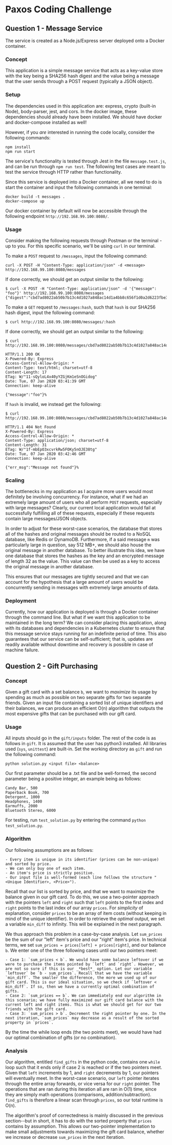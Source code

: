 # Paxos Coding Challenge

## Question 1 - Message Service

The service is created as a Node.js/Express server deployed onto a Docker container. 

### Concept

This application is a simple message service that acts as a key-value store with the key being a SHA256 hash digest and the value being a message that the user sends through a POST request (typically a JSON object). 

### Setup

The dependencies used in this application are: express, crypto (built-in Node), body-parser, jest, and cors. In the docker image, these dependencies should already have been installed. We should have docker and docker-compose installed as well!

However, if you _*are*_ interested in running the code locally, consider the following commands:

```
npm install
npm run start
```
The service's functionality is tested through Jest in the file `message.test.js`, and can be run through `npm run test`. The following test cases are meant to test the service through HTTP rather than functionality.

Since this service is deployed into a Docker container, all we need to do is start the container and input the following commands in one terminal:

```
docker build -t messages .
docker-compose up
```

Our docker container by default will now be accessible through the following endpoint `http://192.168.99.100:8080/`.

### Usage

Consider making the following requests through Postman or the terminal - up to you. For this specific scenario, we'll be using `curl` in our terminal.

To make a `POST` request to `/messages`, input the following command:

```
curl -X POST -H "Content-Type: application/json" -d <message> http://192.168.99.100:8080/messages
```

If done correctly, we should get an output similar to the following:

```
$ curl -X POST -H "Content-Type: application/json" -d '{"message": "foo"}' http://192.168.99.100:8080/messages
{"digest":"cbd7ad8022ab50b7b13c4d1027a848ac14d1a4bb8c656f1d0a2d6223fbe387e0"}%
```

To make a `GET` request to `/messages:hash`, such that `hash` is our SHA256 hash digest, input the following command:

```
$ curl http://192.168.99.100:8080/messages/:hash
```

If done correctly, we should get an output similar to the following:

```
$ curl http://192.168.99.100:8080/messages/cbd7ad8022ab50b7b13c4d1027a848ac14d1a4bb8c656f1d0a2d6223fbe387e0

HTTP/1.1 200 OK
X-Powered-By: Express
Access-Control-Allow-Origin: *
Content-Type: text/html; charset=utf-8
Content-Length: 17
ETag: W/"11-sQyloL4x40yYZGjKm1eSnOGidog"
Date: Tue, 07 Jan 2020 03:41:39 GMT
Connection: keep-alive

{"message":"foo"}%
```

If `hash` is invalid, we instead get the following:

```
$ curl http://192.168.99.100:8080/messages/cbd7ad8022ab50b7b13c4d1027a848ac14d1a4bb8c656f1d0a2d622

HTTP/1.1 404 Not Found
X-Powered-By: Express
Access-Control-Allow-Origin: *
Content-Type: application/json; charset=utf-8
Content-Length: 31
ETag: W/"1f-mbEpO3xcvrkRw5FOKy5nOJE38tg"
Date: Tue, 07 Jan 2020 03:42:46 GMT
Connection: keep-alive

{"err_msg":"Message not found"}%
```

### Scaling

The bottlenecks in my application as I acquire more users would most definitely be involving concurrency. For instance, what if we had an extremely large amount of users who all perform `POST` requests, especially with large messages? Clearly, our current local application would fail at successfully fulfilling all of these requests, especially if these requests contain large messages/JSON objects.

In order to adjust for these worst-case scenarios, the database that stores all of the hashes and original messages should be routed to a NoSQL database, like Redis or DynamoDB. Furthermore, if a said message `m` was particularly large in question, say 512 MB+, we should also house the original message in another database. To better illustrate this idea, we have one database that stores the hashes as the key and an encrypted message of length 32 as the value. This value can then be used as a key to access the original message in another database. 

This ensures that our messages are tightly secured and that we can account for the hypothesis that a large amount of users would be concurrently sending in messages with extremely large amounts of data.

### Deployment

Currently, how our application is deployed is through a Docker container through the command line. But what if we want this application to be maintained in the long term? We can consider placing this application, along with its databases and dependencies in a Kubernetes cluster to ensure that this message service stays running for an indefinite period of time. This also guarantees that our service can be self-sufficient; that is, updates are readily available without downtime and recovery is possible in case of machine failure.

## Question 2 - Gift Purchasing

### Concept

Given a gift card with a set balance `b`, we want to _*maximize*_ its usage by spending as much as possible on two separate gifts for two separate friends. Given an input file containing a sorted list of unique identifiers and their balances, we can produce an efficient O(n) algorithm that outputs the most expensive gifts that can be purchased with our gift card.

### Usage

All inputs should go in the `gift/inputs` folder. The rest of the code is as follows in `gift`. It is assumed that the user has python3 installed. All libraries used (`sys`, `unittest`) are built-in. Set the working directory as `gift` and run the following command:

```
python solution.py <input file> <balance>
```

Our first parameter should be a .txt file and be well-formed, the second parameter being a positive integer, an example being as follows:

```
Candy Bar, 500
Paperback Book, 700
Detergent, 1000
Headphones, 1400
Earmuffs, 2000
Bluetooth Stereo, 6000
```

For testing, run `test_solution.py` by entering the command `python test_solution.py`. 

### Algorithm

Our following assumptions are as follows:

    - Every item is unique in its identifier (prices can be non-unique) and sorted by price.
    - We can only buy one of each item.
    - An item's price is strictly positive.
    - Our input file is well-formed (each line follows the structure "<Unique Identifier>, <Price>").

Recall that our list is sorted by price, and that we want to maximize the balance given in our gift card. To do this, we use a two-pointer approach with the pointers `left` and `right` such that `left` points to the first index and `right` points to the last index of our array `prices`. For *simplicity* of explanation, consider `prices` to be an array of item costs (without keeping in mind of the unique identifier). In order to retrieve the _*optimal*_ output, we set a variable `min_diff` to infinity. This will be explained in the next paragraph.

We thus approach this problem in a case-by-case analysis. Let `sum_prices` be the sum of our "left" item's price and our "right" item's price. In technical terms, we set `sum_prices = prices[left] + prices[right]`, and our balance `b`. We enter one of the three following cases until our two pointers meet:

    - Case 1: `sum_prices < b`. We would have some balance leftover if we were to purchase the items pointed by `left` and `right`. However, we are not so sure if this is our _*best*_ option. Let our variable `leftover` be `b - sum_prices`. Recall that we have the variable `min_diff`. The smaller the difference, the more we used up of our gift card. This is our ideal situation, so we check if `leftover < min_diff`. If so, then we have a currently optimal combination of gifts.
    - Case 2: `sum_prices == b`. We can immediately end our algorithm in this scenario; we have fully maximized our gift card balance with the current left and right items. This is what we should get for our two friends with the gift card.
    - Case 3: `sum_prices > b`. Decrement the right pointer by one. In the next iteration, `sum_prices` may decrease as a result of the sorted property in `prices`.

By the time the while loop ends (the two points meet), we would have had our optimal combination of gifts (or no combination).

### Analysis

Our algorithm, entitled `find_gifts` in the python code, contains one `while` loop such that it ends only if case 2 is reached or if the two pointers meet. Given that `left` increments by 1, and `right` decrements by 1, our pointers will eventually meet. In the worst-case scenario, our `left` pointer iterates through the entire array forwards, or vice versa for our `right` pointer. The operations that are ran during this iteration all are ran in O(1) time, since they are simply math operations (comparisons, addition/subtraction). `find_gifts` is therefore a linear scan through `prices`, so our total runtime is O(n).

The algorithm's proof of correctedness is mainly discussed in the previous section--but in short, it has to do with the sorted property that `prices` contains by assumption. This allows our two-pointer implementation to make small adjustments towards maximizing the gift card balance, whether we increase or decrease `sum_prices` in the next iteration. 